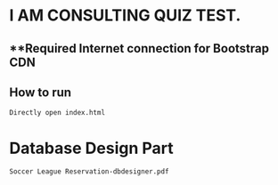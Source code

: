 # I AM CONSULTING QUIZ TEST.

## **Required Internet connection for Bootstrap CDN

## How to run
```
Directly open index.html 
```

# Database Design Part
```
Soccer League Reservation-dbdesigner.pdf
```
